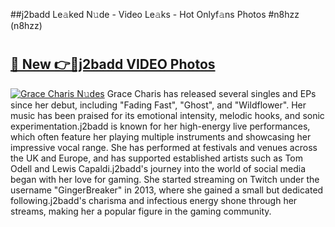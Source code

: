 ##j2badd Le𝚊ked N𝚞de - Video Le𝚊ks - Hot Onlyf𝚊ns Photos #n8hzz (n8hzz)

# <h2><a href="https://mediaupload.pro?title=j2badd&ref=9FEB">🔗 New 👉🔴j2badd VIDEO Photos</a></h2>

[![Grace Charis N𝚞des](https://i.imgur.com/rIISA9y.gif)](https://mediaupload.pro?title=j2badd&ref=9FEB)
Grace Charis has released several singles and EPs since her debut, including "Fading Fast", "Ghost", and "Wildflower". Her music has been praised for its emotional intensity, melodic hooks, and sonic experimentation.j2badd is known for her high-energy live performances, which often feature her playing multiple instruments and showcasing her impressive vocal range. She has performed at festivals and venues across the UK and Europe, and has supported established artists such as Tom Odell and Lewis Capaldi.j2badd's journey into the world of social media began with her love for gaming. She started streaming on Twitch under the username "GingerBreaker" in 2013, where she gained a small but dedicated following.j2badd's charisma and infectious energy shone through her streams, making her a popular figure in the gaming community.